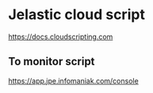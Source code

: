 # Jelastic cloud script

https://docs.cloudscripting.com

## To monitor script
https://app.jpe.infomaniak.com/console

